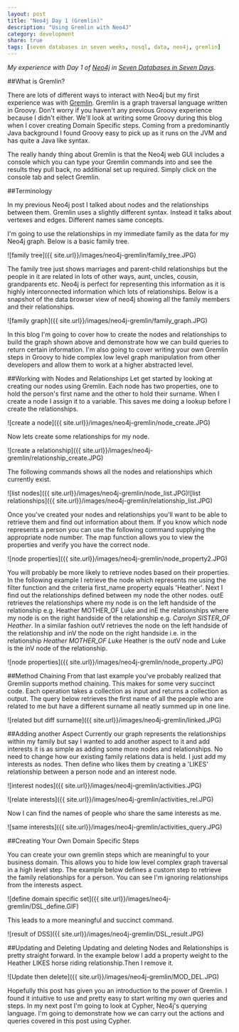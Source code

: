 ```yaml
---
layout: post
title: "Neo4j Day 1 (Gremlin)"
description: "Using Gremlin with Neo4J"
category: development
share: true
tags: [seven databases in seven weeks, nosql, data, neo4j, gremlin]
---
```


*My experience with Day 1 of [Neo4j](http://www.neo4j.org/) in [Seven Databases in Seven Days](http://pragprog.com/book/rwdata/seven-databases-in-seven-weeks).*

##What is Gremlin?

There are lots of different ways to interact with Neo4j but my first experience was with [Gremlin](https://github.com/tinkerpop/gremlin/wiki). Gremlin is a graph traversal language written in Groovy. Don't worry if you haven't any previous Groovy experience because I didn't either. We'll look at writing some Groovy during this blog when I cover creating Domain Specific steps. Coming from a predominantly Java background I found Groovy easy to pick up as it runs on the JVM and has quite a Java like syntax.

The really handy thing about Gremlin is that the Neo4j web GUI includes a console which you can type your Gremlin commands into and see the results they pull back, no additional set up required. Simply click on the console tab and select Gremlin.

##Terminology

In my previous Neo4j post I talked about nodes and the relationships between them. Gremlin uses a slightly different syntax. Instead it talks about vertexes and edges. Different names same concepts.

I'm going to use the relationships in my immediate family as the data for my Neo4j graph. Below is a basic family tree.

![family tree]({{ site.url}}/images/neo4j-gremlin/family_tree.JPG)


The family tree just shows marriages and parent-child relationships but the people in it are related in lots of other ways, aunt, uncles, cousin, grandparents etc. Neo4j is perfect for representing this information as it is highly interconnected information which lots of relationships. Below is a snapshot of the data browser view of neo4j showing all the family members and their relationships.

![family graph]({{ site.url}}/images/neo4j-gremlin/family_graph.JPG)

In this blog I'm going to cover how to create the nodes and relationships to build the graph shown above and demonstrate how we can build queries to return certain information. I'm also going to cover writing your own Gremlin steps in Groovy to hide complex low level graph manipulation from other developers and allow them to work at a higher abstracted level. 

##Working with Nodes and Relationships
Let get started by looking at creating our nodes using Gremlin. Each node has two properties, one to hold the person's first name and the other to hold their surname. When I create a node I assign it to a variable. This saves me doing a lookup before I create the relationships.

![create a node]({{ site.url}}/images/neo4j-gremlin/node_create.JPG)

Now lets create some relationships for my node. 
 
![create a relationship]({{ site.url}}/images/neo4j-gremlin/relationship_create.JPG)

The following commands shows all the nodes and relationships which currently exist. 

![list nodes]({{ site.url}}/images/neo4j-gremlin/node_list.JPG)![list relationships]({{ site.url}}/images/neo4j-gremlin/relationship_list.JPG)

Once you've created your nodes and relationships you'll want to be able to retrieve them and find out information about them. If you know which node represents a person you can use the following command supplying the appropriate node number. The map function allows you to view the properties and verify you have the correct node.

![node properties]({{ site.url}}/images/neo4j-gremlin/node_property2.JPG)

You will probably be more likely to retrieve nodes based on their properties. In the following example I retrieve the node which represents me using the filter function and the criteria first_name property equals 'Heather'. Next I find out the relationships defined between my node the other nodes. outE retrieves the relationships where my node is on the left handside of the relationship e.g. Heather MOTHER_OF Luke and inE the relationships where my node is on the right handside of the relationship e.g. *Carolyn SISTER_OF Heather*. In a similar fashion outV retrieves the node on the left handside of the relationship and inV the node on the right handside
i.e. in the relationship *Heather MOTHER_OF Luke* Heather is the outV node and Luke is the inV node of the relationship.

![node properties]({{ site.url}}/images/neo4j-gremlin/node_property.JPG)

##Method Chaining
From that last example you've probably realized that Gremlin supports method chaining. This makes for some very succinct code. Each operation takes a collection as input and returns a collection as output.
The query below retrieves the first name of all the people who are related to me but have a different surname all neatly summed up in one line. 

![related but diff surname]({{ site.url}}/images/neo4j-gremlin/linked.JPG)

##Adding another Aspect
Currently our graph represents the relationships within my family but say I wanted to add another aspect to it and add interests it is as simple as adding some more nodes and relationships. No need to change how our existing family relations data is held. I just add my interests as nodes. Then define who likes them by creating a 'LIKES' relationship between a person node and an interest node. 

![interest nodes]({{ site.url}}/images/neo4j-gremlin/activities.JPG)

![relate interests]({{ site.url}}/images/neo4j-gremlin/activities_rel.JPG)

Now I can find the names of people who share the same interests as me.

![same interests]({{ site.url}}/images/neo4j-gremlin/activities_query.JPG)

##Creating Your Own Domain Specific Steps

You can create your own gremlin steps which are meaningful to your business domain. This allows you to hide low level complex graph traversal in a high level step. The example below defines a custom step to retrieve the family relationships for a person. You can see I'm ignoring relationships from the interests aspect.

![define domain specific set]({{ site.url}}/images/neo4j-gremlin/DSL_define.GIF)

This leads to a more meaningful and succinct command.

![result of DSS]({{ site.url}}/images/neo4j-gremlin/DSL_result.JPG)

##Updating and Deleting
Updating and deleting Nodes and Relationships is pretty straight forward. In the example below I add a property weight to the Heather LIKES horse riding relationship.Then I remove it.

![Update then delete]({{ site.url}}/images/neo4j-gremlin/MOD_DEL.JPG)

Hopefully this post has given you an introduction to the power of Gremlin. I found it intuitive to use and pretty easy to start writing my own queries and steps.
In my next post I'm going to look at Cypher, Neo4j's querying language. I'm going to demonstrate how we can carry out the actions and queries covered in this post using Cypher.
